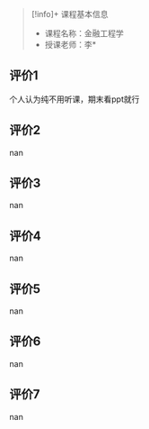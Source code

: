 >[!info]+ 课程基本信息
>
> - 课程名称：金融工程学
> - 授课老师：李*

## 评价1

个人认为纯不用听课，期末看ppt就行
## 评价2

nan
## 评价3

nan
## 评价4

nan
## 评价5

nan
## 评价6

nan
## 评价7

nan
